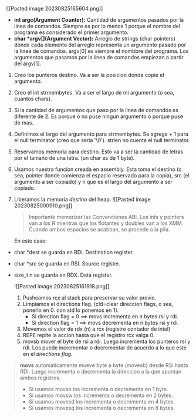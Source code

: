 ![[Pasted image 20230825165604.png]]

- **int argc(Argument Counter):** Cantidad de argumentos pasados por la linea de comandos. Siempre es por lo menos 1 porque el nombre del programa es considerado el primer argumento.
- **char \*argv[](Argument Vector):** Arreglo de strings (char pointers) donde cada elemento del arreglo representa un argumento pasado por la linea de comandos. argv[0] es siempre el nombbre del programa. Los argumentos que pasamos por la linea de comandos empiezan a partir del argv[1].

1. Creo los punteros destino. Va a ser la posicion donde copie el argumento.
2. Creo el int strmembytes. Va a ser el largo de mi argumento (o sea, cuantos chars).
3. Si la cantidad de argumentos que paso por la linea de comandos es diferente de 2. Es porque o no puse ningun argumento o porque puse de mas.
4. Definimos el largo del argumento para strmembytes. Se agrega + 1 para el null terminator (creo que seria '\0'). strlen no cuenta el null terminator.
5. Reservamos memoria para destino. Esto va a ser la cantidad de letras por el tamaño de una letra. (un char es de 1 byte).
6. Usamos nuestra funcion creada en assembly. Esta toma el destino (o sea, pointer donde comienza el espacio reservado para la copia), src (el argumento a ser copiado) y n que es el largo del argumento a ser copiado. 
7. Liberamos la memoria *destino* del heap.
   ![[Pasted image 20230825000910.png]]
   > Importante memorizar las Convenciones ABI. Los ints y pointers van a los R mientras que los flotantes y doubles van a los XMM. Cuando ambos espacios se acabban, se procede a la pila.
   
   
   En este caso:
- char \*dest se guarda en RDI. Destination register.
- char \*src se guarda en RSI. Source register.
- size_t n se guarda en RDX. Data register.
   
   ![[Pasted image 20230825161918.png]]
   1. Pusheamos rcx al stack para preservar su valor previo.
   2. Limpiamos el directions flag. (cld=clear direccion flags, o sea, ponerlo en 0. con std lo ponemos en 1). 
      - Si direction flag = 0 $\implies$ movs incrementa en n bytes rsi y rdi.
      - Si direction flag = 1 $\implies$ movs decrementa en n bytes rsi y rdi.
   1. Movemos el valor de rdx (n) a rcx (registro contador de intel)
   2. REPE repite la accion hasta que el registro rcx valga 0.
   3. movsb mover el byte de rsi a rdi. Luego incrementa los punteros rsi y rdi. Los puede incrementar o decrementar de acuerdo a lo que este en el *directions flag*.

> **movs** automaticamente mueve byte a byte (movesb) desde RSi hasta RDI. Luego incrementa o decrementa la direccion a la que apuntan ambos registros. 
> - Si usamos movsb los incrementa o decrementa en 1 byte.
> - Si usamos movsw los incrementa o decrementa en 2 bytes.
> - Si usamos movesd los incrementa o decrementa en 4 bytes.
> - Si usamos movesq los incrementa o decrementa en 8 bytes.
